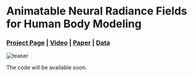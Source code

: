# Animatable Neural Radiance Fields for Human Body Modeling
### [Project Page](https://zju3dv.github.io/animatable_nerf) | [Video](https://www.youtube.com/watch?v=eWOSWbmfJo4) | [Paper]() | [Data]()

![teaser](https://zju3dv.github.io/animatable_nerf/images/github_teaser.gif)

The code will be available soon.
